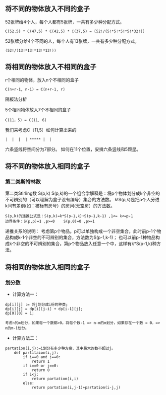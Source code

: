 ## 将不同的物体放入不同的盒子

52张牌给4个人，每个人都有5张牌，一共有多少种分配方式。
```
C(52,5) * C(47,5) * C(42,5) * C(37,5) = (52!/(5!*5!*5!*5!*32!))
```
52张牌分给4个不同的人，每个人有13张牌，一共有多少种分配方式。
```
(52!/(13!*13!*13!*13!))
```

## 将相同的物体放入不相同的盒子
r个相同的物体，放入n个不相同的盒子
```
C(n+r-1, n-1) = C(n+r-1, r)
```
隔板法分析

5个相同物体放入7个不相同的盒子
```
C(11，5) = C(11, 6)
```
我们来考虑C（11,5）如何计算出来的

```
|  |  |  | ***** |  |

```
六条竖线将空间分为7部分。
如何在11个位置，安排六条竖线和5颗星。


## 将不同的物体放入相同的盒子

### 第二类斯特林数

第二类Stirling数 S(p,k)
S(p,k)的一个组合学解释是：将p个物体划分成k个非空的不可辨别的（可以理解为盒子没有编号）集合的方法数。
k!S(p,k)是把p个人分进k间有差别(如：被标有房号）的房间(无空房）的方法数。
```
S(p,k)的递推公式是：S(p,k)=k*S(p-1,k)+S(p-1,k-1) ,1<= k<=p-1
边界条件：S(p,p)=1 ,p>=0    S(p,0)=0 ,p>=1
```
递推关系的说明：
考虑第p个物品，p可以单独构成一个非空集合，此时前p-1个物品构成k-1个非空的不可辨别的集合，方法数为S(p-1,k-1)；
也可以前p-1种物品构成k个非空的不可辨别的集合，第p个物品放入任意一个中，这样有k*S(p-1,k)种方法。


## 将相同的物体放入相同的盒子

### 划分数

- 计算方法一：

```
dp[i][j] := 将j划分成i份的种类;
dp[i][j] = dp[i][j-i] + dp[i-1][j];
dp[0][0] = 1;

考虑n的m划分，如果每一个数都>0，将每个数-1 => n-m的m划分，如果存在一个数 = 0，=> n的m-1划分。

```

- 计算方法二：

```
partation(i,j):=i划分有多少种方案，其中最大的数不超过j。
    def partitaion(i,j):
        if i==0 and j==0:
            return 1
        if i==0 or j==0:
            return 0
        if i<j:
            return partation(i,i)
        else:
            return partation(i,j-1)+partation(i-j,j)
```


